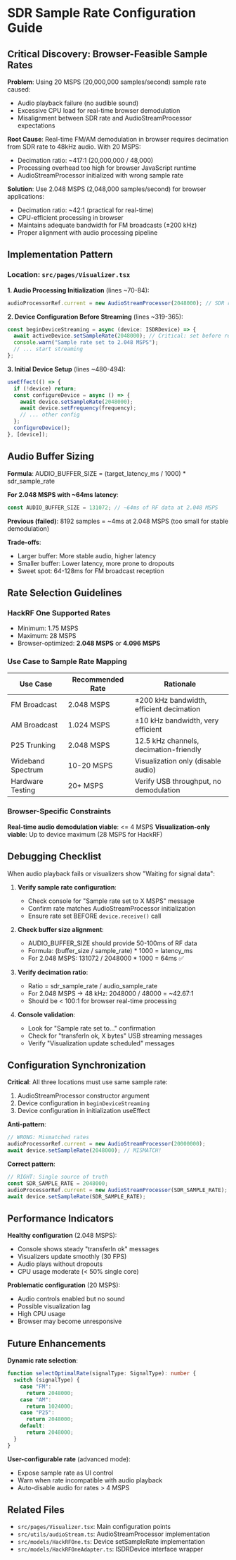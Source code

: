# SDR Sample Rate Configuration Guide

## Critical Discovery: Browser-Feasible Sample Rates

**Problem**: Using 20 MSPS (20,000,000 samples/second) sample rate caused:

- Audio playback failure (no audible sound)
- Excessive CPU load for real-time browser demodulation
- Misalignment between SDR rate and AudioStreamProcessor expectations

**Root Cause**: Real-time FM/AM demodulation in browser requires decimation from SDR rate to 48kHz audio. With 20 MSPS:

- Decimation ratio: ~417:1 (20,000,000 / 48,000)
- Processing overhead too high for browser JavaScript runtime
- AudioStreamProcessor initialized with wrong sample rate

**Solution**: Use 2.048 MSPS (2,048,000 samples/second) for browser applications:

- Decimation ratio: ~42:1 (practical for real-time)
- CPU-efficient processing in browser
- Maintains adequate bandwidth for FM broadcasts (±200 kHz)
- Proper alignment with audio processing pipeline

## Implementation Pattern

### Location: `src/pages/Visualizer.tsx`

**1. Audio Processing Initialization** (lines ~70-84):

```typescript
audioProcessorRef.current = new AudioStreamProcessor(2048000); // SDR rate
```

**2. Device Configuration Before Streaming** (lines ~319-365):

```typescript
const beginDeviceStreaming = async (device: ISDRDevice) => {
  await activeDevice.setSampleRate(2048000); // Critical: set before receive()
  console.warn("Sample rate set to 2.048 MSPS");
  // ... start streaming
};
```

**3. Initial Device Setup** (lines ~480-494):

```typescript
useEffect(() => {
  if (!device) return;
  const configureDevice = async () => {
    await device.setSampleRate(2048000);
    await device.setFrequency(frequency);
    // ... other config
  };
  configureDevice();
}, [device]);
```

## Audio Buffer Sizing

**Formula**: AUDIO_BUFFER_SIZE = (target_latency_ms / 1000) \* sdr_sample_rate

**For 2.048 MSPS with ~64ms latency**:

```typescript
const AUDIO_BUFFER_SIZE = 131072; // ~64ms of RF data at 2.048 MSPS
```

**Previous (failed)**: 8192 samples = ~4ms at 2.048 MSPS (too small for stable demodulation)

**Trade-offs**:

- Larger buffer: More stable audio, higher latency
- Smaller buffer: Lower latency, more prone to dropouts
- Sweet spot: 64-128ms for FM broadcast reception

## Rate Selection Guidelines

### HackRF One Supported Rates

- Minimum: 1.75 MSPS
- Maximum: 28 MSPS
- Browser-optimized: **2.048 MSPS** or **4.096 MSPS**

### Use Case to Sample Rate Mapping

| Use Case          | Recommended Rate | Rationale                                |
| ----------------- | ---------------- | ---------------------------------------- |
| FM Broadcast      | 2.048 MSPS       | ±200 kHz bandwidth, efficient decimation |
| AM Broadcast      | 1.024 MSPS       | ±10 kHz bandwidth, very efficient        |
| P25 Trunking      | 2.048 MSPS       | 12.5 kHz channels, decimation-friendly   |
| Wideband Spectrum | 10-20 MSPS       | Visualization only (disable audio)       |
| Hardware Testing  | 20+ MSPS         | Verify USB throughput, no demodulation   |

### Browser-Specific Constraints

**Real-time audio demodulation viable**: <= 4 MSPS
**Visualization-only viable**: Up to device maximum (28 MSPS for HackRF)

## Debugging Checklist

When audio playback fails or visualizers show "Waiting for signal data":

1. **Verify sample rate configuration**:
   - Check console for "Sample rate set to X MSPS" message
   - Confirm rate matches AudioStreamProcessor initialization
   - Ensure rate set BEFORE `device.receive()` call

2. **Check buffer size alignment**:
   - AUDIO_BUFFER_SIZE should provide 50-100ms of RF data
   - Formula: (buffer_size / sample_rate) \* 1000 = latency_ms
   - For 2.048 MSPS: 131072 / 2048000 \* 1000 = 64ms ✅

3. **Verify decimation ratio**:
   - Ratio = sdr_sample_rate / audio_sample_rate
   - For 2.048 MSPS → 48 kHz: 2048000 / 48000 = ~42.67:1
   - Should be < 100:1 for browser real-time processing

4. **Console validation**:
   - Look for "Sample rate set to..." confirmation
   - Check for "transferIn ok, X bytes" USB streaming messages
   - Verify "Visualization update scheduled" messages

## Configuration Synchronization

**Critical**: All three locations must use same sample rate:

1. AudioStreamProcessor constructor argument
2. Device configuration in `beginDeviceStreaming`
3. Device configuration in initialization useEffect

**Anti-pattern**:

```typescript
// WRONG: Mismatched rates
audioProcessorRef.current = new AudioStreamProcessor(20000000);
await device.setSampleRate(2048000); // MISMATCH!
```

**Correct pattern**:

```typescript
// RIGHT: Single source of truth
const SDR_SAMPLE_RATE = 2048000;
audioProcessorRef.current = new AudioStreamProcessor(SDR_SAMPLE_RATE);
await device.setSampleRate(SDR_SAMPLE_RATE);
```

## Performance Indicators

**Healthy configuration** (2.048 MSPS):

- Console shows steady "transferIn ok" messages
- Visualizers update smoothly (30 FPS)
- Audio plays without dropouts
- CPU usage moderate (< 50% single core)

**Problematic configuration** (20 MSPS):

- Audio controls enabled but no sound
- Possible visualization lag
- High CPU usage
- Browser may become unresponsive

## Future Enhancements

**Dynamic rate selection**:

```typescript
function selectOptimalRate(signalType: SignalType): number {
  switch (signalType) {
    case "FM":
      return 2048000;
    case "AM":
      return 1024000;
    case "P25":
      return 2048000;
    default:
      return 2048000;
  }
}
```

**User-configurable rate** (advanced mode):

- Expose sample rate as UI control
- Warn when rate incompatible with audio playback
- Auto-disable audio for rates > 4 MSPS

## Related Files

- `src/pages/Visualizer.tsx`: Main configuration points
- `src/utils/audioStream.ts`: AudioStreamProcessor implementation
- `src/models/HackRFOne.ts`: Device setSampleRate implementation
- `src/models/HackRFOneAdapter.ts`: ISDRDevice interface wrapper
